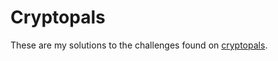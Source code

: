 # Cryptopals
These are my solutions to the challenges found on [cryptopals](https://cryptopals.com/).
